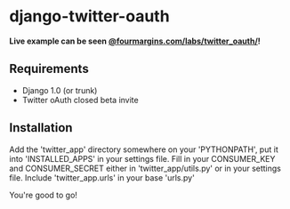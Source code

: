 # django-twitter-oauth
**Live example can be seen [@fourmargins.com/labs/twitter_oauth/](http://fourmargins.com/labs/twitter_oauth)!**


## Requirements
- Django 1.0 (or trunk)
- Twitter oAuth closed beta invite

## Installation
Add the 'twitter_app' directory somewhere on your 'PYTHONPATH', put it into 'INSTALLED_APPS' in your settings file.
Fill in your CONSUMER_KEY and CONSUMER_SECRET either in 'twitter_app/utils.py' or in your settings file.
Include 'twitter_app.urls' in your base 'urls.py'

You're good to go!